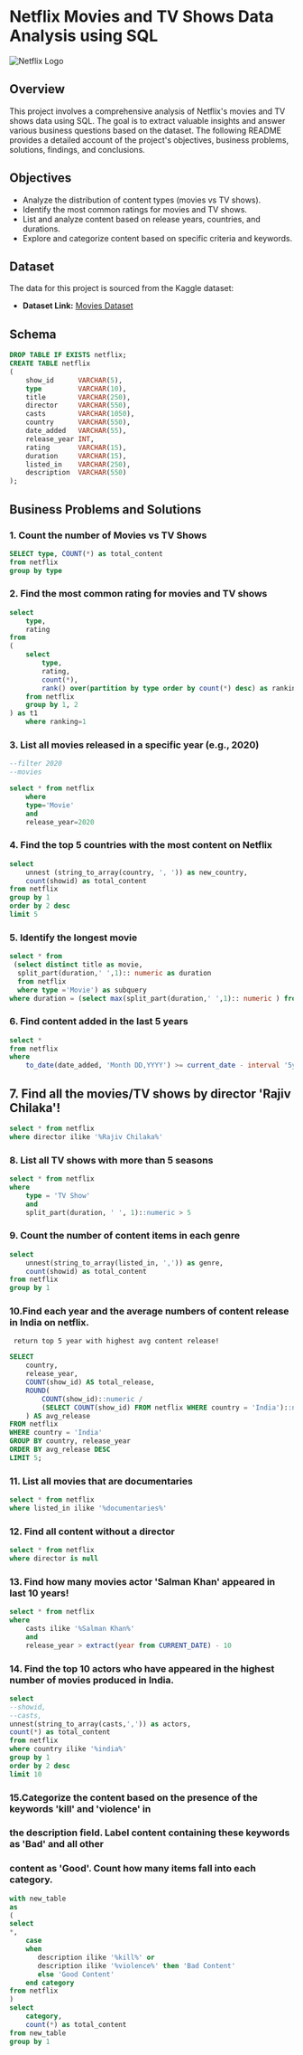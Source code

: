 # Netflix Movies and TV Shows Data Analysis using SQL

![Netflix Logo](https://github.com/devanshiverma10/Netflix_sql_project/blob/main/logo.png)

## Overview
This project involves a comprehensive analysis of Netflix's movies and TV shows data using SQL. The goal is to extract valuable insights and answer various business questions based on the dataset. The following README provides a detailed account of the project's objectives, business problems, solutions, findings, and conclusions.

## Objectives

- Analyze the distribution of content types (movies vs TV shows).
- Identify the most common ratings for movies and TV shows.
- List and analyze content based on release years, countries, and durations.
- Explore and categorize content based on specific criteria and keywords.

## Dataset

The data for this project is sourced from the Kaggle dataset:

- **Dataset Link:** [Movies Dataset](https://www.kaggle.com/datasets/shivamb/netflix-shows?resource=download)

## Schema

```sql
DROP TABLE IF EXISTS netflix;
CREATE TABLE netflix
(
    show_id      VARCHAR(5),
    type         VARCHAR(10),
    title        VARCHAR(250),
    director     VARCHAR(550),
    casts        VARCHAR(1050),
    country      VARCHAR(550),
    date_added   VARCHAR(55),
    release_year INT,
    rating       VARCHAR(15),
    duration     VARCHAR(15),
    listed_in    VARCHAR(250),
    description  VARCHAR(550)
);
```

## Business Problems and Solutions

### 1. Count the number of Movies vs TV Shows

```sql
SELECT type, COUNT(*) as total_content
from netflix
group by type
```
	
### 2. Find the most common rating for movies and TV shows

```sql
select
	type,
	rating
from
(
	select 
		type, 
		rating,
		count(*),
		rank() over(partition by type order by count(*) desc) as ranking
	from netflix
	group by 1, 2
) as t1
	where ranking=1
```	
	
### 3. List all movies released in a specific year (e.g., 2020)

```sql
--filter 2020
--movies

select * from netflix
	where 
	type='Movie'
	and
	release_year=2020
```
	
### 4. Find the top 5 countries with the most content on Netflix

```sql
select 
	unnest (string_to_array(country, ', ')) as new_country,
	count(showid) as total_content
from netflix
group by 1
order by 2 desc
limit 5
```	
	
### 5. Identify the longest movie

```sql
select * from 
 (select distinct title as movie,
  split_part(duration,' ',1):: numeric as duration 
  from netflix
  where type ='Movie') as subquery
where duration = (select max(split_part(duration,' ',1):: numeric ) from netflix)
```
		
### 6. Find content added in the last 5 years

```sql
select *
from netflix
where
	to_date(date_added, 'Month DD,YYYY') >= current_date - interval '5years'
```	
			
## 7. Find all the movies/TV shows by director 'Rajiv Chilaka'!

```sql
select * from netflix
where director ilike '%Rajiv Chilaka%'
```	
	
### 8. List all TV shows with more than 5 seasons

```sql
select * from netflix
where 
	type = 'TV Show'
	and
	split_part(duration, ' ', 1)::numeric > 5
```
	
### 9. Count the number of content items in each genre

```sql
select 
	unnest(string_to_array(listed_in, ',')) as genre,
	count(showid) as total_content
from netflix
group by 1
```	

	
### 10.Find each year and the average numbers of content release in India on netflix. 
     return top 5 year with highest avg content release!


```sql
SELECT 
    country,
    release_year,
    COUNT(show_id) AS total_release,
    ROUND(
        COUNT(show_id)::numeric /
        (SELECT COUNT(show_id) FROM netflix WHERE country = 'India')::numeric * 100, 2
    ) AS avg_release
FROM netflix
WHERE country = 'India'
GROUP BY country, release_year
ORDER BY avg_release DESC
LIMIT 5;
```
	
	
### 11. List all movies that are documentaries

```sql
select * from netflix
where listed_in ilike '%documentaries%'
```	

	
### 12. Find all content without a director

```sql
select * from netflix
where director is null
```
	
### 13. Find how many movies actor 'Salman Khan' appeared in last 10 years!

```sql
select * from netflix
where 
	casts ilike '%Salman Khan%'
	and
	release_year > extract(year from CURRENT_DATE) - 10
```

### 14. Find the top 10 actors who have appeared in the highest number of movies produced in India.

```sql
select 
--showid,
--casts,
unnest(string_to_array(casts,',')) as actors,
count(*) as total_content
from netflix
where country ilike '%india%'
group by 1
order by 2 desc
limit 10
```	

### 15.Categorize the content based on the presence of the keywords 'kill' and 'violence' in 
### the description field. Label content containing these keywords as 'Bad' and all other 
### content as 'Good'. Count how many items fall into each category.

```sql
with new_table
as 
(
select
*,
	case 
	when 
	   description ilike '%kill%' or
	   description ilike '%violence%' then 'Bad Content'
	   else 'Good Content'
	end category
from netflix
)
select 
	category,
	count(*) as total_content
from new_table
group by 1
```	

